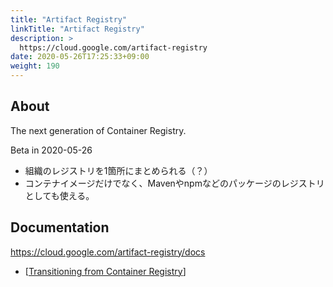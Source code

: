```yaml
---
title: "Artifact Registry"
linkTitle: "Artifact Registry"
description: >
  https://cloud.google.com/artifact-registry
date: 2020-05-26T17:25:33+09:00
weight: 190
---
```


## About
The next generation of Container Registry.

Beta in 2020-05-26

- 組織のレジストリを1箇所にまとめられる（？）
- コンテナイメージだけでなく、Mavenやnpmなどのパッケージのレジストリとしても使える。

## Documentation

https://cloud.google.com/artifact-registry/docs

- [[Transitioning from Container Registry](https://cloud.google.com/artifact-registry/docs/transition-from-gcr?hl=ja)]
